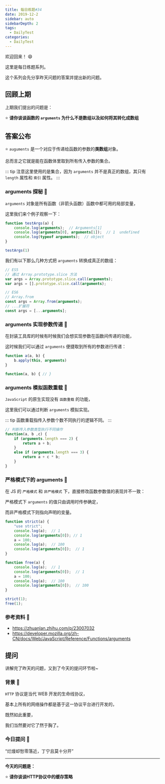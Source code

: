 ```yaml
---
title: 每日练题#34
date: 2019-12-2
sidebar: auto
sidebarDepth: 2
tags: 
  - DailyTest
categories:
  - DailyTest
---
```


欢迎回来！ :smile:

这里是每日练题系列。 

这个系列会先分享昨天问题的答案并提出新的问题。

<!-- more -->

## 回顾上期

上期我们提出的问题是：

:star: **请你谈谈函数的 `arguments` 为什么不是数组以及如何将其转化成数组** 

## 答案公布

:star: `auguments` 是一个对应于传递给函数的参数的**类数组**对象。

总而言之它就是能在函数体里取到所有传入参数的集合。

::: tip
注意这里使用的是集合，因为 `arguments` 并不是真正的数组，其只有 `length` 属性和 `索引` 属性。
:::

### arguments 探秘 :flags:

`arguments` 对象是所有函数（非箭头函数）函数中都可用的局部变量，

这里我们来个例子观察一下：

``` javascript
function testArgs(a) {
    console.log(arguments);  // Arguments[1]
    console.log(arguments[0], arguments[1]);  // 1  undefined
    console.log(typeof arguments);  // object
}

testArgs(1)
```

我们有以下那么几种方式把 `arguments` 转换成真正的数组：

``` javascript
// ES5
// 通过 Array.prototype.slice 方法
var args = Array.prototype.slice.call(arguments);
var args = [].prototype.slice.call(arguments);

// ES6
// Array.from
const args = Array.from(arguments);
// ...扩展符
const args = [...arguments];
```

### arguments 实现参数传递 :flags:

在封装工具库的时候有时候我们会想实现参数在函数间传递的功能，

这时候我们可以通过 `arguments` 便捷取到所有的参数进行传递：

``` javascript
function a(a, b) {
    b.apply(this, arguments)
}

function(a, b) { // }
```

### arguments 模拟函数重载 :flags:

`JavaScript` 的原生实现没有 `函数重载` 的功能，

这里我们可以通过判断 `arguments` 模拟实现。

::: tip
函数重载指传入参数个数不同执行的逻辑不同。
:::

``` javascript
// 判断传入参数类型执行不同操作
function(a, b ,c) {
    if (arguments.length === 2) {
        return a + b;
    }
    else if (arguments.length === 3) {
        return a + c * b;
    }
}
```

### 严格模式下的 arguments :flags:

在 JS 的 `严格模式` 和 `非严格模式` 下，直接修改函数参数值的表现并不一致：

严格模式下 `arguments` 的值只由调用时传参确定，

而非严格模式下则指向声明的变量。

``` javascript
function strict(a) {
    "use strict";
    console.log(a);  // 1
    console.log(arguments[0]); // 1
    a = 100;
    console.log(a);  // 100
    console.log(arguments[0]);  // 1
}

function free(a) {
    console.log(a);  // 1
    console.log(arguments[0]);  // 1
    a = 100;
    console.log(a);  // 100
    console.log(arguments[0]);  // 100
}

strict(1);
free(1);
```

### 参考资料 :flags:

- https://zhuanlan.zhihu.com/p/23007032
- https://developer.mozilla.org/zh-CN/docs/Web/JavaScript/Reference/Functions/arguments

## 提问

讲解完了昨天的问题，又到了今天的提问环节啦~

### 背景 :flags:

`HTTP` 协议是当代 WEB 开发的生命线协议，

基本上所有的网络操作都是基于这一协议平台进行开发的，

既然如此重要，

我们当然要对它了然于胸了。

### 今日提问 :flags:

“烂熳却愁零落近，丁宁且莫十分开”

---

**今天的问题是：**

:star: **请你谈谈HTTP协议中的缓存策略** 